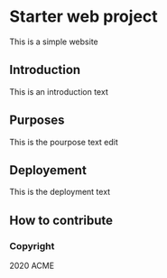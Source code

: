 # Starter web project
This is a simple website 

## Introduction
This is an introduction text

## Purposes
This is the pourpose text edit

## Deployement 
This is the deployment text

## How to contribute

### Copyright
2020 ACME
